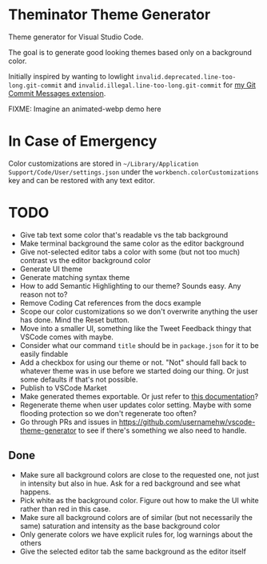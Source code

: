 # Theminator Theme Generator

Theme generator for Visual Studio Code.

The goal is to generate good looking themes based only on a background color.

Initially inspired by wanting to lowlight
`invalid.deprecated.line-too-long.git-commit` and
`invalid.illegal.line-too-long.git-commit` for [my Git Commit Messages
extension](https://github.com/walles/git-commit-message-plus).

FIXME: Imagine an animated-webp demo here

# In Case of Emergency

Color customizations are stored in `~/Library/Application Support/Code/User/settings.json`
under the `workbench.colorCustomizations` key and can be restored with any text editor.

# TODO

- Give tab text some color that's readable vs the tab background
- Make terminal background the same color as the editor background
- Give not-selected editor tabs a color with some (but not too much) contrast vs
  the editor background color
- Generate UI theme
- Generate matching syntax theme
- How to add Semantic Highlighting to our theme? Sounds easy. Any reason not to?
- Remove Coding Cat references from the docs example
- Scope our color customizations so we don't overwrite anything the user has
  done. Mind the Reset button.
- Move into a smaller UI, something like the Tweet Feedback thingy that VSCode
  comes with maybe.
- Consider what our command `title` should be in `package.json` for it to be
  easily findable
- Add a checkbox for using our theme or not. "Not" should fall back to whatever
  theme was in use before we started doing our thing. Or just some defaults if
  that's not possible.
- Publish to VSCode Market
- Make generated themes exportable. Or just refer to [this
  documentation](https://code.visualstudio.com/api/extension-guides/color-theme#create-a-new-color-theme)?
- Regenerate theme when user updates color setting. Maybe with some flooding
  protection so we don't regenerate too often?
- Go through PRs and issues in
  <https://github.com/usernamehw/vscode-theme-generator> to see if there's
  something we also need to handle.

## Done

- Make sure all background colors are close to the requested one, not just in
  intensity but also in hue. Ask for a red background and see what happens.
- Pick white as the background color. Figure out how to make the UI white rather
  than red in this case.
- Make sure all background colors are of similar (but not necessarily the same)
  saturation and intensity as the base background color
- Only generate colors we have explicit rules for, log warnings about the others
- Give the selected editor tab the same background as the editor itself
